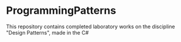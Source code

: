 ﻿# ProgrammingPatterns
This repository contains completed laboratory works on the discipline "Design Patterns", made in the C#
